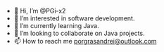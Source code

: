 - 👋 Hi, I’m @PGi-x2
- 👀 I’m interested in software development.
- 🌱 I’m currently learning  Java.
- 💞️ I’m looking to collaborate on Java projects.
- 📫 How to reach me porgrasandrei@outlook.com

<!---
PGi-x2/PGi-x2 is a ✨ special ✨ repository because its `README.md` (this file) appears on your GitHub profile.
You can click the Preview link to take a look at your changes.
--->
